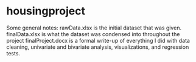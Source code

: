 # housingproject

Some general notes:
  rawData.xlsx is the initial dataset that was given.
  finalData.xlsx is what the dataset was condensed into throughout the project
  finalProject.docx is a formal write-up of everything I did with data cleaning, univariate and bivariate analysis, visualizations, and regression tests.
